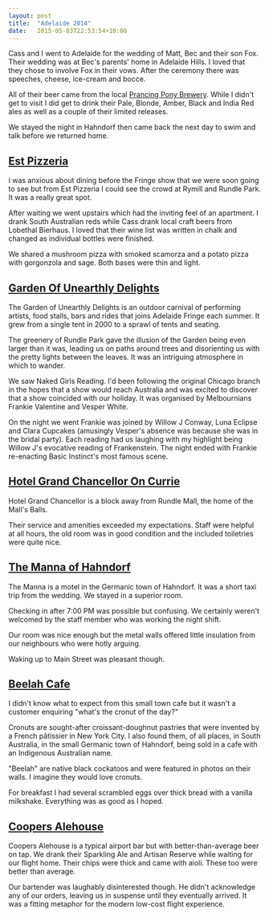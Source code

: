 ```yaml
---
layout: post
title:  "Adelaide 2014"
date:   2015-05-03T22:53:54+10:00
---
```


Cass and I went to Adelaide for the wedding of Matt, Bec and their son Fox.
Their wedding was at Bec's parents' home in Adelaide Hills.
I loved that they chose to involve Fox in their vows.
After the ceremony there was speeches, cheese, ice-cream and bocce.

All of their beer came from the local [Prancing Pony Brewery][].
While I didn't get to visit I did get to drink their Pale, Blonde, Amber, Black and India Red ales as well as a couple of their limited releases.

[Prancing Pony Brewery]: http://prancingponybrewery.com.au

We stayed the night in Hahndorf then came back the next day to swim and talk before we returned home.

## [Est Pizzeria](http://yelp.com/biz/est-pizzeria-adelaide)

I was anxious about dining before the Fringe show that we were soon going to see but from Est Pizzeria I could see the crowd at Rymill and Rundle Park.
It was a really great spot.

After waiting we went upstairs which had the inviting feel of an apartment.
I drank South Australian reds while Cass drank local craft beers from Lobethal Bierhaus.
I loved that their wine list was written in chalk and changed as individual bottles were finished.

We shared a mushroom pizza with smoked scamorza and a potato pizza with gorgonzola and sage.
Both bases were thin and light.

## [Garden Of Unearthly Delights](http://yelp.com/biz/garden-of-unearthly-delights-adelaide)

The Garden of Unearthly Delights is an outdoor carnival of performing artists, food stalls, bars and rides that joins Adelaide Fringe each summer.
It grew from a single tent in 2000 to a sprawl of tents and seating.

The greenery of Rundle Park gave the illusion of the Garden being even larger than it was, leading us on paths around trees and disorienting us with the pretty lights between the leaves.
It was an intriguing atmosphere in which to wander.

We saw Naked Girls Reading.
I'd been following the original Chicago branch in the hopes that a show would reach Australia and was excited to discover that a show coincided with our holiday.
It was organised by Melbournians Frankie Valentine and Vesper White.

On the night we went Frankie was joined by Willow J Conway, Luna Eclipse and Clara Cupcakes (amusingly Vesper's absence was because she was in the bridal party).
Each reading had us laughing with my highlight being Willow J's evocative reading of Frankenstein.
The night ended with Frankie re-enacting Basic Instinct's most famous scene.

## [Hotel Grand Chancellor On Currie](http://yelp.com/biz/hotel-grand-chancellor-on-currie-adelaide)

Hotel Grand Chancellor is a block away from Rundle Mall, the home of the Mall's Balls.

Their service and amenities exceeded my expectations.
Staff were helpful at all hours, the old room was in good condition and the included toiletries were quite nice.

## [The Manna of Hahndorf](http://yelp.com/biz/the-manna-of-hahndorf-hahndorf-2)

The Manna is a motel in the Germanic town of Hahndorf.
It was a short taxi trip from the wedding.
We stayed in a superior room.

Checking in after 7:00 PM was possible but confusing.
We certainly weren't welcomed by the staff member who was working the night shift.

Our room was nice enough but the metal walls offered little insulation from our neighbours who were hotly arguing.

Waking up to Main Street was pleasant though.

## [Beelah Cafe](http://yelp.com/biz/beelah-cafe-hahndorf)

I didn't know what to expect from this small town cafe but it wasn't a customer enquiring "what's the cronut of the day?"

Cronuts are sought-after croissant-doughnut pastries that were invented by a French pâtissier in New York City.
I also found them, of all places, in South Australia, in the small Germanic town of Hahndorf, being sold in a cafe with an Indigenous Australian name.

"Beelah" are native black cockatoos and were featured in photos on their walls.
I imagine they would love cronuts.

For breakfast I had several scrambled eggs over thick bread with a vanilla milkshake.
Everything was as good as I hoped.

## [Coopers Alehouse](http://yelp.com/biz/coopers-alehouse-adelaide-airport)

Coopers Alehouse is a typical airport bar but with better-than-average beer on tap.
We drank their Sparkling Ale and Artisan Reserve while waiting for our flight home.
Their chips were thick and came with aioli.
These too were better than average.

Our bartender was laughably disinterested though.
He didn't acknowledge any of our orders, leaving us in suspense until they eventually arrived.
It was a fitting metaphor for the modern low-cost flight experience.
